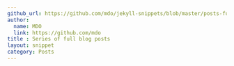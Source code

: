 ```yaml
---
github_url: https://github.com/mdo/jekyll-snippets/blob/master/posts-full.html
author:
  name: MDO
  link: https://github.com/mdo
title : Series of full blog posts
layout: snippet
category: Posts
---
```

